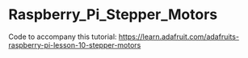 # Raspberry_Pi_Stepper_Motors

Code to accompany this tutorial:
https://learn.adafruit.com/adafruits-raspberry-pi-lesson-10-stepper-motors
